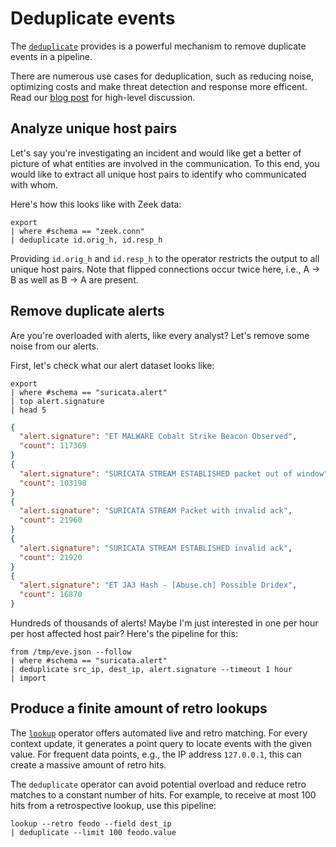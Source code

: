 # Deduplicate events

The [`deduplicate`](../operators/deduplicate.md) provides is a powerful
mechanism to remove duplicate events in a pipeline.

There are numerous use cases for deduplication, such as reducing noise,
optimizing costs and make threat detection and response more efficent. Read our
[blog post](/blog/reduce-cost-and-noise-with-deduplication) for high-level
discussion.

## Analyze unique host pairs

Let's say you're investigating an incident and would like get a better of
picture of what entities are involved in the communication. To this end, you
would like to extract all unique host pairs to identify who communicated with
whom.

Here's how this looks like with Zeek data:

```
export
| where #schema == "zeek.conn"
| deduplicate id.orig_h, id.resp_h
```

Providing `id.orig_h` and `id.resp_h` to the operator restricts the output to
all unique host pairs. Note that flipped connections occur twice here, i.e., A →
B as well as B → A are present.

## Remove duplicate alerts

Are you're overloaded with alerts, like every analyst? Let's remove some noise
from our alerts.

First, let's check what our alert dataset looks like:

```
export
| where #schema == "suricata.alert"
| top alert.signature
| head 5
```

```json
{
  "alert.signature": "ET MALWARE Cobalt Strike Beacon Observed",
  "count": 117369
}
{
  "alert.signature": "SURICATA STREAM ESTABLISHED packet out of window",
  "count": 103198
}
{
  "alert.signature": "SURICATA STREAM Packet with invalid ack",
  "count": 21960
}
{
  "alert.signature": "SURICATA STREAM ESTABLISHED invalid ack",
  "count": 21920
}
{
  "alert.signature": "ET JA3 Hash - [Abuse.ch] Possible Dridex",
  "count": 16870
}
```

Hundreds of thousands of alerts! Maybe I'm just interested in one per hour per
host affected host pair? Here's the pipeline for this:

```
from /tmp/eve.json --follow
| where #schema == "suricata.alert"
| deduplicate src_ip, dest_ip, alert.signature --timeout 1 hour
| import
```

## Produce a finite amount of retro lookups

The [`lookup`](../operators/lookup.md) operator offers automated live and retro
matching. For every context update, it generates a point query to locate events
with the given value. For frequent data points, e.g., the IP address `127.0.0.1`,
this can create a massive amount of retro hits.

The `deduplicate` operator can avoid potential overload and reduce retro matches
to a constant number of hits. For example, to receive at most 100 hits from a
retrospective lookup, use this pipeline:

```
lookup --retro feodo --field dest_ip
| deduplicate --limit 100 feodo.value
```
